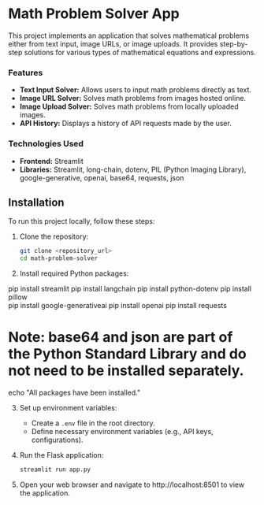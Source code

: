 # Math Problem Solver  App

This project implements an  application that solves mathematical problems either from text input, image URLs, or image uploads. It provides step-by-step solutions for various types of mathematical equations and expressions.
### Features
   - **Text Input Solver:** Allows users to input math problems directly as text.
   - **Image URL Solver:** Solves math problems from images hosted online.
   - **Image Upload Solver:** Solves math problems from locally uploaded images.
   - **API History:** Displays a history of API requests made by the user.
### Technologies Used
- **Frontend:** Streamlit
- **Libraries:** Streamlit, long-chain, dotenv, PIL (Python Imaging Library), google-generative, openai, base64, requests, json

## Installation

To run this project locally, follow these steps:

1. Clone the repository:

   ```bash
   git clone <repository_url>
   cd math-problem-solver
   ```

2. Install required Python packages:

pip install streamlit
pip install langchain
pip install python-dotenv
pip install pillow  
pip install google-generativeai
pip install openai
pip install requests
# Note: base64 and json are part of the Python Standard Library and do not need to be installed separately.

echo "All packages have been installed."

3. Set up environment variables:
   
   - Create a `.env` file in the root directory.
   - Define necessary environment variables (e.g., API keys, configurations).

4. Run the Flask application:

   ```bash
   streamlit run app.py
   ```

5. Open your web browser and navigate to http://localhost:8501 to view the application.
